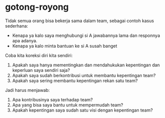 # gotong-royong

Tidak semua orang bisa bekerja sama dalam team, sebagai contoh kasus sederhana:
* Kenapa ya kalo saya menghubungi si A jawabannya lama dan responnya apa adanya. 
* Kenapa ya kalo minta bantuan ke si A susah banget

Coba kita koreksi diri kita sendiri:
1. Apakah saya hanya mementingkan dan mendahukukan kepentingan dan keperluan saya sendiri saja?
2. Apakah saya sudah berkontribusi untuk membantu kepentingan team?
3. Apakah saya sering membantu kepentingan rekan satu team?

Jadi harus menjawab:
1. Apa kontribusinya saya terhadap team?
2. Apa yang bisa saya bantu untuk mempermudah team?
3. Apakah kepentingan saya sudah satu visi dengan kepentingan team?
